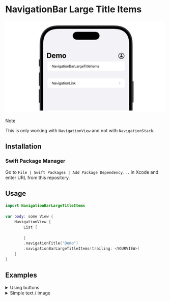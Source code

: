 # NavigationBar Large Title Items

<p align="center">
  <img src="./images/LargeNavigationBarProfile.png" />
</p>


> [!NOTE]
> This is only working with `NavigationView` and not with `NavigationStack`.

## Installation
### Swift Package Manager
Go to `File | Swift Packages | Add Package Dependency...` in Xcode and enter URL from this repository.



## Usage
```swift
import NavigationBarLargeTitleItems

var body: some View {
    NavigationView {
        List {
        
        }
        .navigationTitle("Demo")
        .navigationBarLargeTitleItems(trailing: <YOURVIEW>)
    }
}
```

## Examples
<details>
<summary>Using buttons</summary>

```swift
struct SwiftUIView: View {
    
    @State var isPresented: Bool = false
    
    var body: some View {
        NavigationView {
            List {
                Section {
                    Text("NavigationBarLargeTitleItems")
                }
                
                Section {
                    NavigationLink {
                        List {
                            Text("Demo")
                        }
                        .navigationTitle("Another view")
                    } label: {
                        Text("NavigationLink")
                    }
                }
            }
            .navigationTitle("Demo")
            .navigationBarLargeTitleItems(trailing: ProfileButton(isPresented: $isPresented))
        }
        .sheet(isPresented: $isPresented) {
            Text("Sheet content")
        }
    }
}
```

</details>


<details>
<summary>Simple text / image</summary>

```swift
struct SwiftUIView: View {
    var body: some View {
        NavigationView {
            List {
                Section {
                    Text("NavigationBarLargeTitleItems")
                }
                
                Section {
                    NavigationLink {
                        List {
                            Text("Demo")
                        }
                        .navigationTitle("Another view")
                    } label: {
                        Text("NavigationLink")
                    }
                }
            }
            .navigationTitle("Demo")
            .navigationBarLargeTitleItems(trailing: ProfileButton())
        }
    }
}
```

</details>

